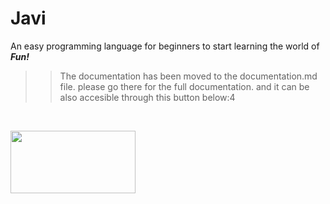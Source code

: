 # Javi
An easy programming language for beginners to start learning the world of <strong> <em>Fun!</em> </strong>

>> The documentation has been moved to the documentation.md file. please go there for the full documentation. and it can be also accesible through this button below:4
<br>

[<img src="https://github.com/Team-Java-Wolf/Javi/gh/docs.png" width="200" height="100"/>](https://github.com/Team-Java-Wolf/Javi/blob/main/documentation.md)
